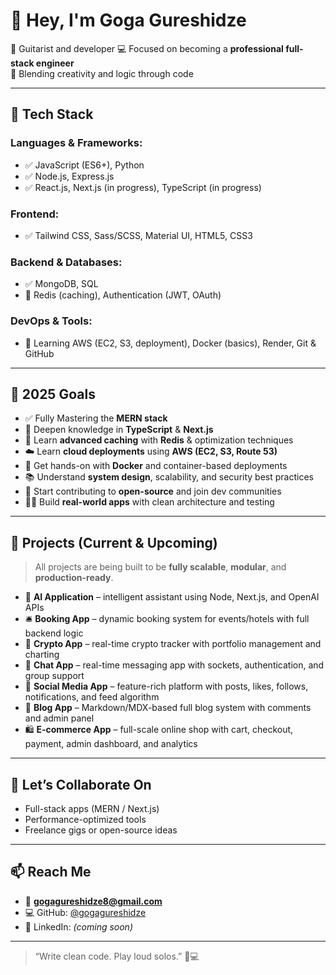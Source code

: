 # 👋 Hey, I'm Goga Gureshidze

🎸 Guitarist and developer 
💻 Focused on becoming a **professional full-stack engineer**  
🚀 Blending creativity and logic through code 

---

## 💼 Tech Stack

### Languages & Frameworks:
- ✅ JavaScript (ES6+), Python
- ✅ Node.js, Express.js
- ✅ React.js, Next.js (in progress), TypeScript (in progress)

### Frontend:
- ✅ Tailwind CSS, Sass/SCSS, Material UI, HTML5, CSS3

### Backend & Databases:
- ✅ MongoDB, SQL
- 🔧 Redis (caching), Authentication (JWT, OAuth)

### DevOps & Tools:
- 🚧 Learning AWS (EC2, S3, deployment), Docker (basics), Render, Git & GitHub

---

## 🚀 2025 Goals

- ✅ Fully Mastering the **MERN stack**
- 🔁 Deepen knowledge in **TypeScript** & **Next.js**
- 🧠 Learn **advanced caching** with **Redis** & optimization techniques
- ☁️ Learn **cloud deployments** using **AWS (EC2, S3, Route 53)**
- 🐳 Get hands-on with **Docker** and container-based deployments
- 📚 Understand **system design**, scalability, and security best practices
- 💬 Start contributing to **open-source** and join dev communities
- 👨‍💻 Build **real-world apps** with clean architecture and testing

---

## 🧩 Projects (Current & Upcoming)

> All projects are being built to be **fully scalable**, **modular**, and **production-ready**.

- 🤖 **AI Application** – intelligent assistant using Node, Next.js, and OpenAI APIs
- 🛎️ **Booking App** – dynamic booking system for events/hotels with full backend logic
- 💸 **Crypto App** – real-time crypto tracker with portfolio management and charting
- 💬 **Chat App** – real-time messaging app with sockets, authentication, and group support
- 📱 **Social Media App** – feature-rich platform with posts, likes, follows, notifications, and feed algorithm
- 📝 **Blog App** – Markdown/MDX-based full blog system with comments and admin panel
- 🛍️ **E-commerce App** – full-scale online shop with cart, checkout, payment, admin dashboard, and analytics

---

## 🤝 Let’s Collaborate On

- Full-stack apps (MERN / Next.js)
- Performance-optimized tools
- Freelance gigs or open-source ideas

---

## 📫 Reach Me

- 📧 **gogagureshidze8@gmail.com**
- 💻 GitHub: [@gogagureshidze](https://github.com/gogagureshidze)
- 🔗 LinkedIn: *(coming soon)*

---

> “Write clean code. Play loud solos.” 🎸💻  
